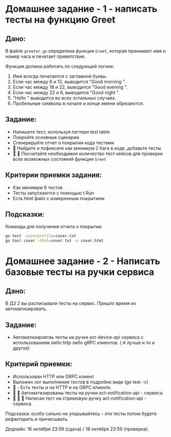 # Домашнее задание - 1 - написать тесты на функцию Greet


## Дано:

В файле `greeter.go` определена функция `Greet`, которая принимает имя и номер часа и печатает приветствие.

Функция должна работать по следующей логике:

1. Имя всегда печатается с заглавной буквы.
2. Если час между 6 и 12, выводится "Good morning <name>".
3. Если час между 18 и 22, выводится "Good evening <name>".
4. Если час между 22 и 6, выводится "Good night <name>".
5. "Hello <name>" выводится во всех остальных случаях.
6. Пробельные символы в начале и конце имени обрезаются.


## Задание:

- Напишите тест, используя паттерн test table
- Покройте основные сценарии
- Сгенерируйте отчет о покрытии кода тестами
- :gem: Найдите и пофиксите как минимум 2 бага в коде, добавьте тесты
- :gem: :gem: Посчитайте необходимое количество тест кейсов для проверки всех возможных состояний функции `Greet`


## Критерии приемки задания:

- Как минимум 6 тестов
- Тесты запускаются с помощью t.Run
- Есть html файл с измеренным покрытием

## Подсказки:

Команды для получения отчета о покрытии:
```bash
go test -coverprofile=cover.txt
go tool cover -html=cover.txt -o cover.html
```


# Домашнее задание - 2 - Написать базовые тесты на ручки сервиса  

## Дано:

В ДЗ 2 вы расписывали тесты на сервис. Пришло время их автоматизировать.


## Задание:

- Автоматизировтаь тесты на ручки act-device-api сервиса с использованием либо http либо gRPC клиентов. ( А лучше и то и другое)


## Критерий приемки:

- Использован HTTP или GRPC клиент
- Выложен лог выполнения тестов в подробно виде (go test -v)
- :gem: - Есть тесты и на HTTP и на GRPC клиенте.
- :gem: :gem: Автоматизированы тесты на ручки act-notification-api - сервиса. 
- :gem: :gem: :gem: Написан тест на стримовую ручку act-notification-api - сервиса. 

Подсказка: особо сильно не упарывайтесь - эти тесты потом будете рефакторить и причесывать.


Дедлайн: 16 октября 23:59 (сдача) / 18 октября 23:59 (проверка).

